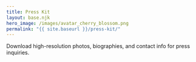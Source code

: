 ```yaml
---
title: Press Kit
layout: base.njk
hero_image: /images/avatar_cherry_blossom.png
permalink: "{{ site.baseurl }}/press-kit/"
---
```

Download high-resolution photos, biographies, and contact info for press inquiries.
